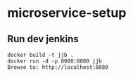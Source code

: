 # microservice-setup

## Run dev jenkins
```
docker build -t jjb .
docker run -d -p 8080:8080 jjb
Browse to: http://localhost:8080
```
